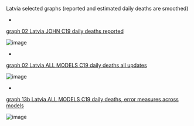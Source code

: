 Latvia selected graphs (reported and estimated daily deaths are smoothed) 

*

[graph 02 Latvia JOHN C19 daily deaths reported](https://github.com/pourmalek/CovidLongitudinal/blob/main/output/countries/Latvia/graph%2002%20Latvia%20JOHN%20C19%20daily%20deaths%20reported.pdf)

![image](https://github.com/pourmalek/CovidLongitudinal/assets/30849720/19bede28-0085-46cd-a125-03522d363b2b)

*

[graph 02 Latvia ALL MODELS C19 daily deaths all updates](https://github.com/pourmalek/CovidLongitudinal/blob/main/output/countries/Latvia/graph%2002%20Latvia%20ALL%20MODELS%20C19%20daily%20deaths%20all%20updates.pdf)

![image](https://github.com/pourmalek/CovidLongitudinal/assets/30849720/4fb73bd9-112d-474a-9930-303faaf3878e)

*

[graph 13b Latvia ALL MODELS C19 daily deaths, error measures across models](https://github.com/pourmalek/CovidLongitudinal/blob/main/output/countries/Latvia/graph%2013b%20Latvia%20ALL%20MODELS%20C19%20daily%20deaths%2C%20error%20measures%20across%20models.pdf)

![image](https://github.com/pourmalek/CovidLongitudinal/assets/30849720/085766f1-ef9d-47f2-9f8c-f7125d4bf84d)
